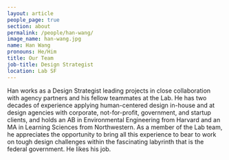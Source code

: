 ```yaml
---
layout: article
people_page: true
section: about
permalink: /people/han-wang/
image_name: han-wang.jpg
name: Han Wang
pronouns: He/Him
title: Our Team
job-title: Design Strategist
location: Lab SF
---
```


Han works as a Design Strategist leading projects in close collaboration with agency partners and his fellow teammates at the Lab. He has two decades of experience applying human-centered design in-house and at design agencies with corporate, not-for-profit, government, and startup clients, and holds an AB in Environmental Engineering from Harvard and an MA in Learning Sciences from Northwestern. As a member of the Lab team, he appreciates the opportunity to bring all this experience to bear to work on tough design challenges within the fascinating labyrinth that is the federal government. He likes his job.
